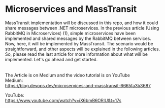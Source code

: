 # Microservices and MassTransit
MassTransit implementation will be discussed in this repo, and how it could share messages between .NET microservices. In the previous article (Using RabbitMQ in Microservices) (1), simple microservices have been implemented and shared messages by the RabbitMQ between services. Now, here, it will be implemented by MassTransit. The scenario would be straightforward, and other aspects will be explained in the following articles. So, please read the last article for more information about what will be implemented. Let's go ahead and get started. <br/><br/><br/>
The Article is on Medium and the video tutorial is on YouTube <br/>
Medium: <br/>
https://blog.devops.dev/microservices-and-masstransit-6665fa3b3687

YouTube: <br/>
https://www.youtube.com/watch?v=iX6bmB6ORIU&t=17s
